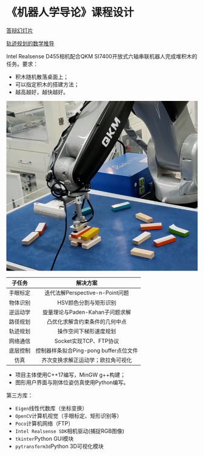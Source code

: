 # 《机器人学导论》课程设计

[答辩幻灯片](./share/docs/latex/slide/slide.pdf)

[轨迹规划的数学推导](./share/docs/latex/theoretical-derivations/trajectory-planning.pdf)

Intel Realsense D455相机配合QKM SI7400开放式六轴串联机器人完成堆积木的任务。要求：

- 积木随机散落桌面上；
- 可以指定积木的搭建方法；
- 越高越好，越快越好。

![试验](share/docs/graphics/试验.png)

|子任务| 解决方案|
|:------:|:------:|
|手眼标定|迭代法解Perspective-n-Point问题|
|物体识别|HSV颜色分割与矩形识别|
|逆运动学|旋量理论与Paden-Kahan子问题求解|
|路径规划|凸优化求解含约束条件的几何中点|
|轨迹规划|操作空间下梯形速度规划|
|网络通信|Socket实现TCP、FTP协议|
|底层控制|控制器样条拟合Ping-pong buffer点位文件|
|仿真|齐次变换求解正运动学；欧拉角可视化|

- 项目主体使用C++17编写，MinGW g++构建；
- 图形用户界面与刚体位姿仿真使用Python编写。

第三方库：

- `Eigen`线性代数库（坐标变换）
- `OpenCV`计算机视觉（手眼标定、矩形识别等）
- `Poco`计算机网络（FTP）
- `Intel Realsense SDK`相机驱动(捕捉RGB图像)
- `tkinter`Python GUI模块
- `pytransform3d`Python 3D可视化模块
